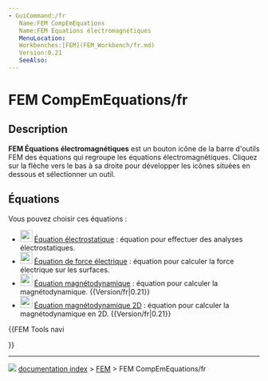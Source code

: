 ```yaml
---
- GuiCommand:/fr
   Name:FEM CompEmEquations
   Name:FEM Équations électromagnétiques
   MenuLocation:
   Workbenches:[FEM](FEM_Workbench/fr.md)
   Version:0.21
   SeeAlso:
---
```


# FEM CompEmEquations/fr

## Description

**FEM Équations électromagnétiques** est un bouton icône de la barre d\'outils FEM des équations qui regroupe les équations électromagnétiques. Cliquez sur la flèche vers le bas à sa droite pour développer les icônes situées en dessous et sélectionner un outil.



## Équations

Vous pouvez choisir ces équations :

-   <img alt="" src=images/FEM_EquationElectrostatic.svg  style="width:24px;"> [Équation électrostatique](FEM_EquationElectrostatic/fr.md) : équation pour effectuer des analyses électrostatiques.
-   <img alt="" src=images/FEM_EquationElectricforce.svg  style="width:24px;"> [Équation de force électrique](FEM_EquationElectricforce/fr.md) : équation pour calculer la force électrique sur les surfaces.
-   <img alt="" src=images/FEM_EquationMagnetodynamic.svg  style="width:24px;"> [Équation magnétodynamique](FEM_EquationMagnetodynamic2D/fr.md) : équation pour calculer la magnétodynamique. {{Version/fr|0.21}}
-   <img alt="" src=images/FEM_EquationMagnetodynamic2D.svg  style="width:24px;"> [Équation magnétodynamique 2D](FEM_EquationMagnetodynamic2D/fr.md) : équation pour calculer la magnétodynamique en 2D. {{Version/fr|0.21}}





{{FEM Tools navi

}}



---
![](images/Right_arrow.png) [documentation index](../README.md) > [FEM](Category_FEM.md) > FEM CompEmEquations/fr

